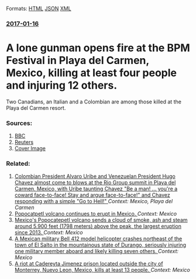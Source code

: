 
Formats: [HTML](/news/2017/01/16/a-lone-gunman-opens-fire-at-the-bpm-festival-in-playa-del-carmen-mexico-killing-at-least-four-people-and-injuring-12-others.html)  [JSON](/news/2017/01/16/a-lone-gunman-opens-fire-at-the-bpm-festival-in-playa-del-carmen-mexico-killing-at-least-four-people-and-injuring-12-others.json)  [XML](/news/2017/01/16/a-lone-gunman-opens-fire-at-the-bpm-festival-in-playa-del-carmen-mexico-killing-at-least-four-people-and-injuring-12-others.xml)  

### [2017-01-16](/news/2017/01/16/index.md)

# A lone gunman opens fire at the BPM Festival in Playa del Carmen, Mexico, killing at least four people and injuring 12 others. 

Two Canadians, an Italian and a Colombian are among those killed at the Playa del Carmen resort.


### Sources:

1. [BBC](http://www.bbc.com/news/world-latin-america-38635881)
2. [Reuters](https://www.reuters.com/article/us-mexico-violence-bpm-idUSKBN1501LE)
2. [Cover Image](http://ichef-1.bbci.co.uk/news/1024/cpsprodpb/135A4/production/_93586297_getty_club.jpg)

### Related:

1. [Colombian President Alvaro Uribe and Venezuelan President Hugo Chavez almost come to blows at the Rio Group summit in Playa del Carmen, Mexico, with Uribe taunting Chavez "Be a man! ... you're a coward face-to-face! Stay and argue face-to-face!" and Chavez responding with a simple "Go to Hell!" ](/news/2010/02/22/colombian-president-alvaro-uribe-and-venezuelan-president-hugo-cha-vez-almost-come-to-blows-at-the-rio-group-summit-in-playa-del-carmen-me.md) _Context: Mexico, Playa del Carmen_
2. [Popocatpetl volcano continues to erupt in Mexico. ](/news/2017/11/26/popocatepetl-volcano-continues-to-erupt-in-mexico.md) _Context: Mexico_
3. [Mexico's Popocatepetl volcano sends a cloud of smoke, ash and steam around 5,900 feet (1798 meters) above the peak, the largest eruption since 2013. ](/news/2017/11/23/mexico-s-popocatepetl-volcano-sends-a-cloud-of-smoke-ash-and-steam-around-5-900-feet-1798-meters-above-the-peak-the-largest-eruption-sin.md) _Context: Mexico_
4. [A Mexican military Bell 412 model helicopter crashes northeast of the town of El Salto in the mountainous state of Durango, seriously injuring one military member aboard and likely killing seven others. ](/news/2017/10/6/a-mexican-military-bell-412-model-helicopter-crashes-northeast-of-the-town-of-el-salto-in-the-mountainous-state-of-durango-seriously-injuri.md) _Context: Mexico_
5. [A riot at Cadereyta Jimenez prison located outside the city of Monterrey, Nuevo Leon, Mexico, kills at least 13 people. ](/news/2017/10/10/a-riot-at-cadereyta-jima-c-nez-prison-located-outside-the-city-of-monterrey-nuevo-leon-mexico-kills-at-least-13-people.md) _Context: Mexico_
